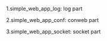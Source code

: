 1.simple_web_app_log: log part

2.simple_web_app_conf: conweb part

3.simple_web_app_socket: socket part
